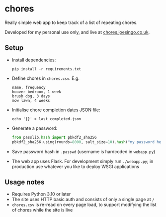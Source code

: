 # chores

Really simple web app to keep track of a list of repeating chores.

Developed for my personal use only, and live at
[chores.joesingo.co.uk](https://chores.joesingo.co.uk).

## Setup

- Install dependencies:
  ```shell
  pip install -r requirements.txt
  ```
- Define chores in `chores.csv`. E.g.
  ```csv
  name, frequency
  hoover bedroom, 1 week
  brush dog, 3 days
  mow lawn, 4 weeks
  ```
- Initialise chore completion dates JSON file:
  ```shell
  echo '{}' > last_completed.json
  ```
- Generate a password:

  ```python
  from passlib.hash import pbkdf2_sha256
  pbkdf2_sha256.using(rounds=8000, salt_size=10).hash("my password here")
  ```
- Save password hash in `.passwd` (username is hardcoded in `webapp.py`)
- The web app uses Flask. For development simply run `./webapp.py`; in
  production use whatever you like to deploy WSGI applications

## Usage notes

- Requires Python 3.10 or later
- The site uses HTTP basic auth and consists of only a single page at `/`
- `chores.csv` is re-read on every page load, to support modifying the list of
  chores while the site is live
